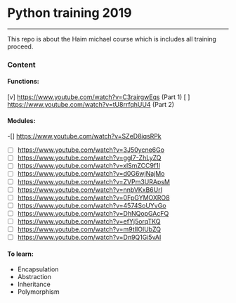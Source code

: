 # Python training 2019
---
This repo is about the Haim michael course which is includes all training proceed.

### Content
#### Functions:

[v] https://www.youtube.com/watch?v=C3rairgwEqs (Part 1)
[ ] https://www.youtube.com/watch?v=tU8rrfqhUU4 (Part 2)

#### Modules:

-[] https://www.youtube.com/watch?v=SZeD8iqsRPk

-[ ] https://www.youtube.com/watch?v=3J50ycne6Go 
-[ ] https://www.youtube.com/watch?v=ggI7-ZhLyZQ 
-[ ] https://www.youtube.com/watch?v=xlSmZCC9f1I
-[ ] https://www.youtube.com/watch?v=d0G6wjNajMo
-[ ] https://www.youtube.com/watch?v=ZVPm3URApsM
-[ ] https://www.youtube.com/watch?v=nnbVKxB6UrI
-[ ] https://www.youtube.com/watch?v=0FpGYMOXRO8
-[ ] https://www.youtube.com/watch?v=4574SoUYvGo
-[ ] https://www.youtube.com/watch?v=DhNQopGAcFQ
-[ ] https://www.youtube.com/watch?v=efYj5orqTKQ
-[ ] https://www.youtube.com/watch?v=m9tIIOlUbZQ
-[ ] https://www.youtube.com/watch?v=Dn9Q1Gi5vAI

#### To learn:
- Encapsulation
- Abstraction
- Inheritance
- Polymorphism

